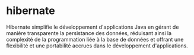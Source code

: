 # hibernate
Hibernate simplifie le développement d'applications Java en gérant de manière transparente la persistance des données, réduisant ainsi la complexité de la programmation liée à la base de données et offrant une flexibilité et une portabilité accrues dans le développement d'applications.
